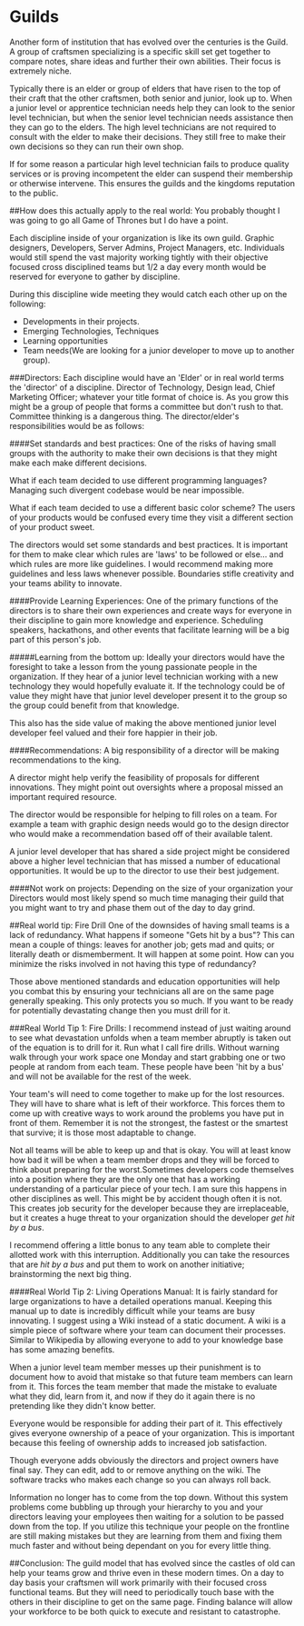 # Guilds
Another form of institution that has evolved over the centuries is the Guild. A group of craftsmen specializing is a specific skill set get together to compare notes, share ideas and further their own abilities. Their focus is extremely niche.

Typically there is an elder or group of elders that have risen to the top of their craft that the other craftsmen, both senior and junior, look up to. When a junior level or apprentice technician needs help they can look to the senior level technician, but when the senior level technician needs assistance then they can go to the elders. The high level technicians are not required to consult with the elder to make their decisions. They still free to make their own decisions so they can run their own shop.

If for some reason a particular high level technician fails to produce quality services or is proving incompetent the elder can suspend their membership or otherwise intervene. This ensures the guilds and the kingdoms reputation to the public.

##How does this actually apply to the real world:
You probably thought I was going to go all Game of Thrones but I do have a point.

Each discipline inside of your organization is like its own guild. Graphic designers, Developers, Server Admins, Project Managers, etc.  Individuals would still spend the vast majority working tightly with their objective focused cross disciplined teams but 1/2 a day every month would be reserved for everyone to gather by discipline.

During this discipline wide meeting they would catch each other up on the following:

* Developments in their projects.
* Emerging Technologies, Techniques
* Learning opportunities
* Team needs(We are looking for a junior developer to move up to another group).



###Directors:
Each discipline would have an 'Elder' or in real world terms the 'director' of a discipline. Director of Technology, Design lead, Chief Marketing Officer; whatever your title format of choice is. As you grow this might be a group of people that forms a committee but don't rush to that. Committee thinking is a dangerous thing. The director/elder's responsibilities would be as follows:

####Set standards and best practices:
One of the risks of having small groups with the authority to make their own decisions is that they might make each make different decisions.

What if each team decided to use different programming languages? Managing such divergent codebase would be near impossible.

What if each team decided to use a different basic color scheme? The users of your products would be confused every time they visit a different section of your product sweet.

The directors would set some standards and best practices. It is important for them to make clear which rules are 'laws' to be followed or else... and which rules are more like guidelines. I would recommend making more guidelines and less laws whenever possible. Boundaries stifle creativity and your teams ability to innovate.


####Provide Learning Experiences:
One of the primary functions of the directors is to share their own experiences and create ways for everyone in their discipline to gain more knowledge and experience. Scheduling speakers, hackathons, and other events that facilitate learning will be a big part of this person's job.

#####Learning from the bottom up:
Ideally your directors would have the foresight to take a lesson from the young passionate people in the organization. If they hear of a junior level technician working with a new technology they would hopefully evaluate it. If the technology could be of value they might have that junior level developer present it to the group so the group could benefit from that knowledge.

This also has the side value of making the above mentioned junior level developer feel valued and their fore happier in their job.

####Recommendations:
A big responsibility of a director will be making recommendations to the king.

A director might help verify the feasibility of proposals for different innovations. They might point out oversights where a proposal missed an important required resource.

The director would be responsible for helping to fill roles on a team. For example a team with graphic design needs would go to the design director who would make a recommendation based off of their available talent.

A junior level developer that has shared a side project might be considered above a higher level technician that has missed a number of educational opportunities. It would be up to the director to use their best judgement.

####Not work on projects:
Depending on the size of your organization your Directors would most likely spend so much time managing their guild that you might want to try and phase them out of the day to day grind.

##Real world tip: Fire Drill
One of the downsides of having small teams is a lack of redundancy. What happens if someone "Gets hit by a bus"? This can mean a couple of things: leaves for another job; gets mad and quits; or literally death or dismemberment. It will happen at some point. How can you minimize the risks involved in not having this type of redundancy?

Those above mentioned standards and education opportunities will help you combat this by ensuring your technicians all are on the same page generally speaking. This only protects you so much. If you want to be ready for potentially devastating change then you must drill for it.

###Real World Tip 1: Fire Drills:
I recommend instead of just waiting around to see what devastation unfolds when a team member abruptly is taken out of the equation is to drill for it. Run what I call fire drills. Without warning walk through your work space one Monday and start grabbing one or two people at random from each team. These people have been 'hit by a bus' and will not be available for the rest of the week.

Your team's will need to come together to make up for the lost resources. They will have to share what is left of their workforce. This forces them to come up with creative ways to work around the problems you have put in front of them. Remember it is not the strongest, the fastest or the smartest that survive; it is those most adaptable to change.

Not all teams will be able to keep up and that is okay. You will at least know how bad it will be when a team member drops and they will be forced to think about preparing for the worst.Sometimes developers code themselves into a position where they are the only one that has a working understanding of a particular piece of your tech. I am sure this happens in other disciplines as well. This might be by accident though often it is not. This creates job security for the developer because they are irreplaceable, but it creates a huge threat to your organization should the developer _get hit by a bus_.


I recommend offering a little bonus to any team able to complete their allotted work with this interruption. Additionally you can take the resources that are _hit by a bus_ and put them to work on another initiative; brainstorming the next big thing.

####Real World Tip 2: Living Operations Manual:
It is fairly standard for large organizations to have a detailed operations manual. Keeping this manual up to date is incredibly difficult while your teams are busy innovating. I suggest using a Wiki instead of a static document. A wiki is a simple piece of software where your team can document their processes. Similar to Wikipedia by allowing everyone to add to your knowledge base has some amazing benefits.

When a junior level team member messes up their punishment is to document how to avoid that mistake so that future team members can learn from it. This forces the team member that made the mistake to evaluate what they did, learn from it, and now if they do it again there is no pretending like they didn't know better.

Everyone would be responsible for adding their part of it. This effectively gives everyone ownership of a peace of your organization. This is important because this feeling of ownership adds to increased job satisfaction.

Though everyone adds obviously the directors and project owners have final say. They can edit, add to or remove anything on the wiki. The software tracks who makes each change so you can always roll back.

Information no longer has to come from the top down. Without this system problems come bubbling up through your hierarchy to you and your directors leaving your employees then waiting for a solution to be passed down from the top. If you utilize this technique your people on the frontline are still making mistakes but they are learning from them and fixing them much faster and without being dependant on you for every little thing.


##Conclusion:
The guild model that has evolved since the castles of old can help your teams grow and thrive even in these modern times. On a day to day basis your craftsmen will work primarily with their focused cross functional teams. But they will need to periodically touch base with the others in their discipline to get on the same page. Finding balance will allow your workforce to be both quick to execute and resistant to catastrophe.

